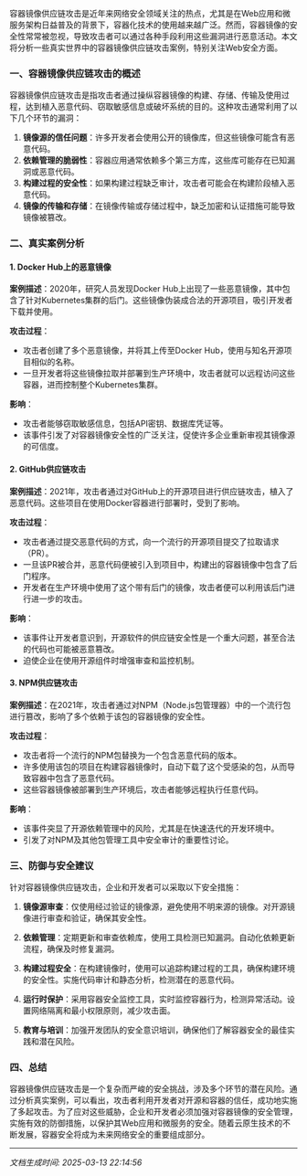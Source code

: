 容器镜像供应链攻击是近年来网络安全领域关注的热点，尤其是在Web应用和微服务架构日益普及的背景下，容器化技术的使用越来越广泛。然而，容器镜像的安全性常常被忽视，导致攻击者可以通过各种手段利用这些漏洞进行恶意活动。本文将分析一些真实世界中的容器镜像供应链攻击案例，特别关注Web安全方面。

### 一、容器镜像供应链攻击的概述

容器镜像供应链攻击是指攻击者通过操纵容器镜像的构建、存储、传输及使用过程，达到植入恶意代码、窃取敏感信息或破坏系统的目的。这种攻击通常利用了以下几个环节的漏洞：

1. **镜像源的信任问题**：许多开发者会使用公开的镜像库，但这些镜像可能含有恶意代码。
2. **依赖管理的脆弱性**：容器应用通常依赖多个第三方库，这些库可能存在已知漏洞或恶意代码。
3. **构建过程的安全性**：如果构建过程缺乏审计，攻击者可能会在构建阶段植入恶意代码。
4. **镜像的传输和存储**：在镜像传输或存储过程中，缺乏加密和认证措施可能导致镜像被篡改。

### 二、真实案例分析

#### 1. Docker Hub上的恶意镜像

**案例描述**：2020年，研究人员发现Docker Hub上出现了一些恶意镜像，其中包含了针对Kubernetes集群的后门。这些镜像伪装成合法的开源项目，吸引开发者下载并使用。

**攻击过程**：
- 攻击者创建了多个恶意镜像，并将其上传至Docker Hub，使用与知名开源项目相似的名称。
- 一旦开发者将这些镜像拉取并部署到生产环境中，攻击者就可以远程访问这些容器，进而控制整个Kubernetes集群。
  
**影响**：
- 攻击者能够窃取敏感信息，包括API密钥、数据库凭证等。
- 该事件引发了对容器镜像安全性的广泛关注，促使许多企业重新审视其镜像源的可信度。

#### 2. GitHub供应链攻击

**案例描述**：2021年，攻击者通过对GitHub上的开源项目进行供应链攻击，植入了恶意代码。这些项目在使用Docker容器进行部署时，受到了影响。

**攻击过程**：
- 攻击者通过提交恶意代码的方式，向一个流行的开源项目提交了拉取请求（PR）。
- 一旦该PR被合并，恶意代码便被引入到项目中，构建出的容器镜像中包含了后门程序。
- 开发者在生产环境中使用了这个带有后门的镜像，攻击者便可以利用该后门进行进一步的攻击。

**影响**：
- 该事件让开发者意识到，开源软件的供应链安全性是一个重大问题，甚至合法的代码也可能被恶意篡改。
- 迫使企业在使用开源组件时增强审查和监控机制。

#### 3. NPM供应链攻击

**案例描述**：在2021年，攻击者通过对NPM（Node.js包管理器）中的一个流行包进行篡改，影响了多个依赖于该包的容器镜像的安全性。

**攻击过程**：
- 攻击者将一个流行的NPM包替换为一个包含恶意代码的版本。
- 许多使用该包的项目在构建容器镜像时，自动下载了这个受感染的包，从而导致容器中包含了恶意代码。
- 这些容器镜像被部署到生产环境后，攻击者能够远程执行任意代码。

**影响**：
- 该事件突显了开源依赖管理中的风险，尤其是在快速迭代的开发环境中。
- 引发了对NPM及其他包管理工具中安全审计的重要性讨论。

### 三、防御与安全建议

针对容器镜像供应链攻击，企业和开发者可以采取以下安全措施：

1. **镜像源审查**：仅使用经过验证的镜像源，避免使用不明来源的镜像。对开源镜像进行审查和验证，确保其安全性。
  
2. **依赖管理**：定期更新和审查依赖库，使用工具检测已知漏洞。自动化依赖更新流程，确保及时修复漏洞。
  
3. **构建过程安全**：在构建镜像时，使用可以追踪构建过程的工具，确保构建环境的安全性。实施代码审计和静态分析，检测潜在的恶意代码。
  
4. **运行时保护**：采用容器安全监控工具，实时监控容器行为，检测异常活动。设置网络隔离和最小权限原则，减少攻击面。
  
5. **教育与培训**：加强开发团队的安全意识培训，确保他们了解容器安全的最佳实践和潜在风险。

### 四、总结

容器镜像供应链攻击是一个复杂而严峻的安全挑战，涉及多个环节的潜在风险。通过分析真实案例，可以看出，攻击者利用开发者对开源和容器的信任，成功地实施了多起攻击。为了应对这些威胁，企业和开发者必须加强对容器镜像的安全管理，实施有效的防御措施，以保护其Web应用和微服务的安全。随着云原生技术的不断发展，容器安全将成为未来网络安全的重要组成部分。

---

*文档生成时间: 2025-03-13 22:14:56*











